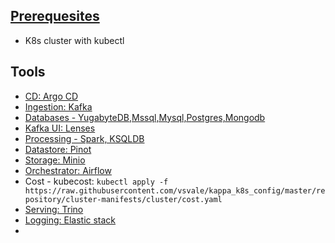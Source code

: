 ## [Prerequesites](docs/cluster/linux.md)
- K8s cluster with kubectl

## Tools
- [CD: Argo CD](docs/cicd/argocd.md)
- [Ingestion: Kafka](docs/ingestion/strimzi.md)
- [Databases - YugabyteDB,Mssql,Mysql,Postgres,Mongodb](docs/database/databases.md)
- [Kafka UI: Lenses](docs/dataops/lenses.md)
- [Processing - Spark, KSQLDB](docs/processing/processing.md)
- [Datastore: Pinot](docs/datastore/pinot.md)
- [Storage: Minio](docs/deepstorage/minio.md)
- [Orchestrator: Airflow](docs/orchestrator/airflow.md)
- Cost - kubecost: `kubectl apply -f https://raw.githubusercontent.com/vsvale/kappa_k8s_config/master/repository/cluster-manifests/cluster/cost.yaml`
- [Serving: Trino](docs/serving/serving.md)
- [Logging: Elastic stack](docs/logging/logging.md)
- 
